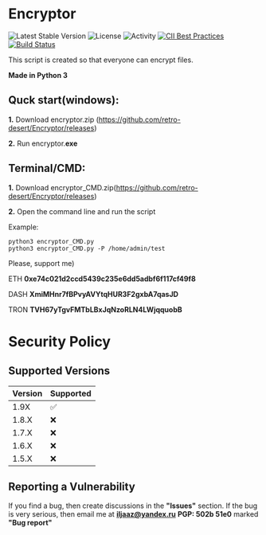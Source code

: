 # Encryptor

![Latest Stable Version](https://img.shields.io/github/v/release/retro-desert/Encryptor?color=success)
![License](https://img.shields.io/github/license/retro-desert/Encryptor?color=informational)
![Activity](https://img.shields.io/github/commit-activity/m/retro-desert/Encryptor?color=yellow)
[![CII Best 
Practices](https://bestpractices.coreinfrastructure.org/projects/3750/badge)](https://bestpractices.coreinfrastructure.org/projects/3750)
[![Build Status](https://travis-ci.org/retro-desert/Encryptor.svg?branch=master)](https://travis-ci.org/retro-desert/Encryptor)

This script is created so that everyone can encrypt files.

**Made in Python 3**

## Quck start(windows):

**1.** Download encryptor.zip (https://github.com/retro-desert/Encryptor/releases)

**2.** Run encryptor.**exe**

## Terminal/CMD:

**1.** Download encryptor_CMD.zip(https://github.com/retro-desert/Encryptor/releases)

**2.** Open the command line and run the script

Example:

```
python3 encryptor_CMD.py
python3 encryptor_CMD.py -P /home/admin/test
```

Please, support me)

ETH
**0xe74c021d2ccd5439c235e6dd5adbf6f117cf49f8**

DASH
**XmiMHnr7fBPvyAVYtqHUR3F2gxbA7qasJD**

TRON
**TVH67yTgvFMTbLBxJqNzoRLN4LWjqquobB**

# Security Policy

## Supported Versions

| Version | Supported          |
| ------- | ------------------ |
| 1.9X    | :white_check_mark: |
| 1.8.X   | :x: 			   |
| 1.7.X   | :x:                |
| 1.6.X   | :x:                |
| 1.5.X   | :x:                |

## Reporting a Vulnerability

If you find a bug, then create discussions in the **"Issues"** section. If the bug is very serious, then email me at **iljaaz@yandex.ru** **PGP: 502b 51e0** marked **"Bug report"**